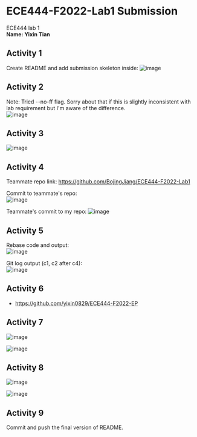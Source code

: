 # ECE444-F2022-Lab1 Submission

ECE444 lab 1  
**Name: Yixin Tian**

## Activity 1  
Create README and add submission skeleton inside:
![image](https://user-images.githubusercontent.com/56566212/190656027-cb3cf872-f6c7-4a44-9c45-630f96dbee88.png)

## Activity 2

Note: Tried --no-ff flag. Sorry about that if this is slightly inconsistent with lab requirement but I'm aware of the difference.  
![image](https://user-images.githubusercontent.com/56566212/190658053-e942435f-0c0c-48b8-8fa0-c0436857ccc9.png)

## Activity 3  
![image](https://user-images.githubusercontent.com/56566212/190659869-ae139ddc-5d98-451e-816d-54845a5d7fc0.png)


## Activity 4  
Teammate repo link: https://github.com/BojingJiang/ECE444-F2022-Lab1

Commit to teammate's repo:  
![image](https://user-images.githubusercontent.com/56566212/190837666-f115b755-2f8b-4243-b007-ce0e3861fdcd.png)

Teammate's commit to my repo: 
![image](https://user-images.githubusercontent.com/56566212/190837678-766b6858-7cfa-4677-b65d-ace0a35b5c8a.png)


## Activity 5  
Rebase code and output:  
![image](https://user-images.githubusercontent.com/56566212/190671675-a90f0332-55a6-4d13-a537-e9556ff76ae0.png)

Git log output (c1, c2 after c4):  
![image](https://user-images.githubusercontent.com/56566212/190672044-c0aae1ce-04c8-4c58-9b6c-3bf64514ba96.png)


## Activity 6

- https://github.com/yixin0829/ECE444-F2022-EP

## Activity 7

![image](https://user-images.githubusercontent.com/56566212/190666510-0253affd-b16e-4929-9157-196376db3011.png)

![image](https://user-images.githubusercontent.com/56566212/190668022-da7b7c04-5e10-4661-a3d0-e136e36a84c9.png)

## Activity 8

![image](https://user-images.githubusercontent.com/56566212/190669800-88f94598-5582-4468-bf80-88df3ba65c6e.png)

![image](https://user-images.githubusercontent.com/56566212/190670561-7a5dfe9e-bc22-4280-81c7-4ec01472c7fc.png)

## Activity 9  
Commit and push the final version of README.

